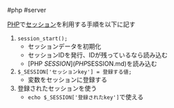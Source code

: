  #php #server 

[PHP](PHP.md)で[セッション](セッション.md)を利用する手順を以下に記す
1. `session_start();`
	- セッションデータを初期化
	- セッションIDを発行、IDが残っているなら読み込む
	- [PHP $SESSION](PHP%20$SESSION.md)を読み込む
2. `$_SESSION['セッションkey'] = 登録する値;`
	- 変数をセッションに登録する
3. 登録されたセッションを使う
	- `echo $_SESSION['登録されたkey']`で使える